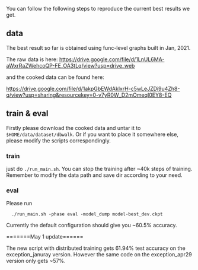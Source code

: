 You can follow the following steps to reproduce the current best results we get. 

## data

The best result so far is obtained using func-level graphs built in Jan, 2021. 

The raw data is here:
https://drive.google.com/file/d/1LnUL6MA-aWxrRaZWehcoQP-FE_OA3tLq/view?usp=drive_web

and the cooked data can be found here:

https://drive.google.com/file/d/1akpGbEWdAklxrH-c5wLeJZDi9u4Zh8-q/view?usp=sharing&resourcekey=0-v7yR0W_D2mOmeqI0EY8-EQ


## train & eval

Firstly please download the cooked data and untar it to `$HOME/data/dataset/dbwalk`. Or if you want to place it somewhere else, please modify the scripts correspondingly.

### train

just do `./run_main.sh`. You can stop the training after ~40k steps of training. 
Remember to modify the data path and save dir according to your need.

### eval

Please run
```
  ./run_main.sh -phase eval -model_dump model-best_dev.ckpt
```

Currently the default configuration should give you ~60.5% accuracy. 

=======May 1 update======

The new script with distributed training gets 61.94% test accuracy on the exception_januray version.
However the same code on the exception_apr29 version only gets ~57%.
